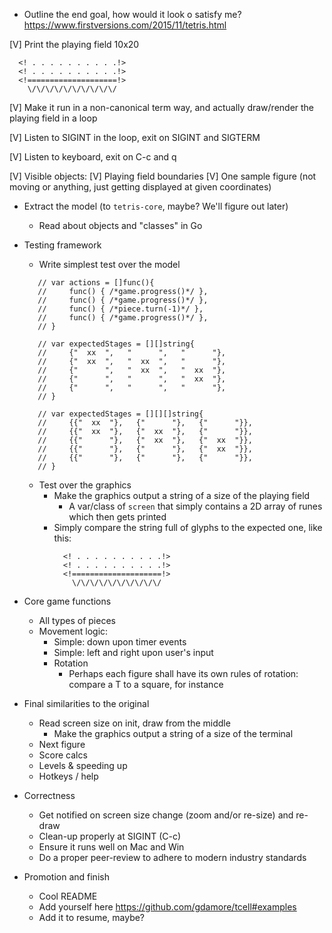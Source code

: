 - Outline the end goal, how would it look o satisfy me?
  https://www.firstversions.com/2015/11/tetris.html

[V] Print the playing field 10x20
```
  <! . . . . . . . . . .!>
  <! . . . . . . . . . .!>
  <!====================!>
    \/\/\/\/\/\/\/\/\/\/
```

[V] Make it run in a non-canonical term way, and actually draw/render the playing field in a loop

[V] Listen to SIGINT in the loop, exit on SIGINT and SIGTERM

[V] Listen to keyboard, exit on C-c and q

[V] Visible objects:
  [V] Playing field boundaries
  [V] One sample figure (not moving or anything, just getting displayed
      at given coordinates)

- Extract the model (to `tetris-core`, maybe? We'll figure out later)
  - Read about objects and "classes" in Go

- Testing framework
  - Write simplest test over the model
  ```
     // var actions = []func(){
     // 	func() { /*game.progress()*/ },
     // 	func() { /*game.progress()*/ },
     // 	func() { /*piece.turn(-1)*/ },
     // 	func() { /*game.progress()*/ },
     // }

     // var expectedStages = [][]string{
     // 	{"  xx  ",   "      ",   "      "},
     // 	{"  xx  ",   "  xx  ",   "      "},
     // 	{"      ",   "  xx  ",   "  xx  "},
     // 	{"      ",   "      ",   "  xx  "},
     // 	{"      ",   "      ",   "      "},
     // }

     // var expectedStages = [][][]string{
     // 	{{"  xx  "},   {"      "},   {"      "}},
     // 	{{"  xx  "},   {"  xx  "},   {"      "}},
     // 	{{"      "},   {"  xx  "},   {"  xx  "}},
     // 	{{"      "},   {"      "},   {"  xx  "}},
     // 	{{"      "},   {"      "},   {"      "}},
     // }
  ```

  - Test over the graphics
    - Make the graphics output a string of a size of the playing field
      - A var/class of `screen` that simply contains a 2D array of
        runes which then gets printed
    - Simply compare the string full of glyphs to the expected one,
      like this:
      ```
        <! . . . . . . . . . .!>
        <! . . . . . . . . . .!>
        <!====================!>
          \/\/\/\/\/\/\/\/\/\/
      ```

- Core game functions
  - All types of pieces
  - Movement logic:
    - Simple: down upon timer events
    - Simple: left and right upon user's input
    - Rotation
      - Perhaps each figure shall have its own rules of rotation:
        compare a T to a square, for instance

- Final similarities to the original
  - Read screen size on init, draw from the middle
    - Make the graphics output a string of a size of the terminal
  - Next figure
  - Score calcs
  - Levels & speeding up
  - Hotkeys / help

- Correctness
  - Get notified on screen size change (zoom and/or re-size) and re-draw
  - Clean-up properly at SIGINT (C-c)
  - Ensure it runs well on Mac and Win
  - Do a proper peer-review to adhere to modern industry standards


- Promotion and finish
  - Cool README
  - Add yourself here https://github.com/gdamore/tcell#examples
  - Add it to resume, maybe?
